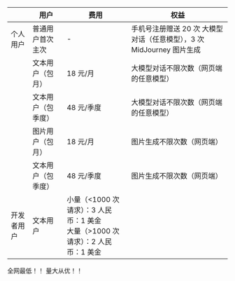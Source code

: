 |            | 用户               | 费用                                                                               | 权益                                                                  |
| ---------- | ------------------ | ---------------------------------------------------------------------------------- | --------------------------------------------------------------------- |
| 个人用户   | 普通用户首次主次   | -                                                                                  | 手机号注册赠送 20 次 大模型对话（任意模型），3 次 MidJourney 图片生成 |
|            | 文本用户（包月）   | 18 元/月                                                                           | 大模型对话不限次数（网页端的任意模型）                                |
|            | 文本用户（包季度） | 48 元/季度                                                                         | 大模型对话不限次数（网页端的任意模型）                                |
|            | 图片用户（包月）   | 18 元/月                                                                           | 图片生成不限次数（网页端）                                            |
|            | 文本用户（包季度） | 48 元/季度                                                                         | 图片生成不限次数（网页端）                                            |
| 开发者用户 | 文本用户           | 小量（<1000 次请求）：3 人民币：1 美金 <br> 大量（>1000 次请求）：2 人民币：1 美金 |

全网最低！！ 量大从优！！

